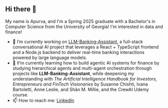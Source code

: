## Hi there 👋

My name is Apurva, and I'm a Spring 2025 graduate with a Bachelor's in Computer Science from the University of Georgia! I'm interested in data and finance!

- 🔭 I’m currently working on [LLM-Banking-Assistant](https://github.com/apurvasharma03/llm-banking-assistant), a full-stack conversational AI project that leverages a React + TypeScript frontend and a Node.js backend to deliver real-time banking interactions powered by large language models.
- 🌱 II’m currently learning how to build agentic AI systems for finance by studying hierarchical agents and multi-agent orchestration through projects like **LLM-Banking-Assistant**, while deepening my understanding with *The Artificial Intelligence Handbook for Investors, Entrepreneurs and FinTech Visionaries* by Susanne Chishti, Ivana Bartoletti, Anne Leslie, and Shân M. Millie, and the CrewAI Udemy course.
- 📫 How to reach me: [LinkedIn](https://www.linkedin.com/in/apurvasharma0/)


<!--
**apurvasharma03/apurvasharma03** is a ✨ _special_ ✨ repository because its `README.md` (this file) appears on your GitHub profile.

Here are some ideas to get you started:

- 🔭 I’m currently working on ...
- 🌱 I’m currently learning ...
- 👯 I’m looking to collaborate on ...
- 🤔 I’m looking for help with ...
- 💬 Ask me about ...
- 📫 How to reach me: ...
- 😄 Pronouns: ...
- ⚡ Fun fact: ...
-->
